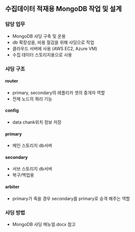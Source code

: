 ## 수집데이터 적재용 MongoDB 작업 및 설계

### 담당 업무

   - MongoDB 샤딩 구축 및 운용
   - db 확장성을, 비용 절감을 위해 샤딩으로 작업
   - 클라우드 서버에 사용 (AWS EC2, Azure VM)
   - 수집 데이터 스토리지용으로 사용

### 샤딩 구조

#### router 
   - primary, secondary의 레플리카 셋의 중개자 역할
   - 전체 노드의 쿼리 기능
    
#### config
   - data chank위치 정보 저장

#### primary
   - 메인 스토리지 db서버

#### secondary
   - 서브 스토리지 db서버
   - 복구/백업용

#### arbiter
   - primary가 죽을 경우 secondary를 primary로 승격 해주는 역할


### 샤딩 방법
   - MongoDB 샤딩 메뉴얼.docx 참고
